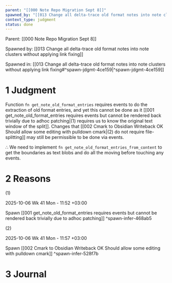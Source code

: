 ```yaml
---
parent: "[[000 Note Repo Migration Sept 8]]"
spawned_by: "[[013 Change all delta-trace old format notes into note clusters without applying link fixing]]"
context_type: judgment
status: done
---
```


Parent: [[000 Note Repo Migration Sept 8]]

Spawned by: [[013 Change all delta-trace old format notes into note clusters without applying link fixing]]

Spawned in: [[013 Change all delta-trace old format notes into note clusters without applying link fixing#^spawn-jdgmt-4ce159|^spawn-jdgmt-4ce159]]

# 1 Judgment


Function `fn get_note_old_format_entries` requires events to do the extraction of old format entries, and yet this cannot be done as it [[001 get_note_old_format_entries requires events but cannot be rendered back trivially due to adhoc patching|(1) requires us to know the original text window of the split]]. Changes that [[002 Cmark to Obsidian Writeback OK Should allow some editing with pulldown cmark|(2) do not require file-splitting]] may still be permissible to be done via events.

$\therefore$  We need to implement `fn get_note_old_format_entries_from_content` to get the boundaries as text blobs and do all the moving before touching any events.

# 2 Reasons

(1)

2025-10-06 Wk 41 Mon - 11:52 +03:00

Spawn [[001 get_note_old_format_entries requires events but cannot be rendered back trivially due to adhoc patching]] ^spawn-infer-468ab5

(2)

2025-10-06 Wk 41 Mon - 11:57 +03:00

Spawn [[002 Cmark to Obsidian Writeback OK Should allow some editing with pulldown cmark]] ^spawn-infer-528f7b

# 3 Journal


